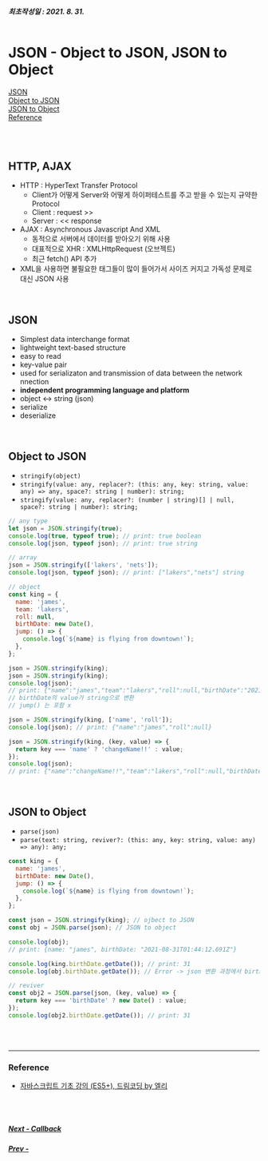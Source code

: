 ##### 최초작성일 : 2021. 8. 31.<br><br>

# JSON - Object to JSON, JSON to Object

[JSON](#json)  
[Object to JSON](#object-to-json)  
[JSON to Object](#json-to-object)  
[Reference](#reference)

<br><br>

## HTTP, AJAX

- HTTP : HyperText Transfer Protocol
  - Client가 어떻게 Server와 어떻게 하이퍼테스트를 주고 받을 수 있는지 규약한 Protocol
  - Client : request >>
  - Server : << response
- AJAX : Asynchronous Javascript And XML
  - 동적으로 서버에서 데이터를 받아오기 위해 사용
  - 대표적으로 XHR : XMLHttpRequest (오브젝트)
  - 최근 fetch() API 추가
- XML을 사용하면 불필요한 태그들이 많이 들어가서 사이즈 커지고 가독성 문제로 대신 JSON 사용

<br>

## JSON

- Simplest data interchange format
- lightweight text-based structure
- easy to read
- key-value pair
- used for serializaton and transmission of data between the network nnection
- **independent programming language and platform**
- object <-> string (json)
- serialize
- deserialize

<br>

## Object to JSON

- `stringify(object)`
- `stringify(value: any, replacer?: (this: any, key: string, value: any) => any, space?: string | number): string;`
- `stringify(value: any, replacer?: (number | string)[] | null, space?: string | number): string;`

```js
// any type
let json = JSON.stringify(true);
console.log(true, typeof true); // print: true boolean
console.log(json, typeof json); // print: true string

// array
json = JSON.stringify(['lakers', 'nets']);
console.log(json, typeof json); // print: ["lakers","nets"] string

// object
const king = {
  name: 'james',
  team: 'lakers',
  roll: null,
  birthDate: new Date(),
  jump: () => {
    console.log(`${name} is flying from downtown!`);
  },
};

json = JSON.stringify(king);
json = JSON.stringify(king);
console.log(json);
// print: {"name":"james","team":"lakers","roll":null,"birthDate":"2021-08-31T01:34:42.305Z"}
// birthDate의 value가 string으로 변환
// jump() 는 포함 x

json = JSON.stringify(king, ['name', 'roll']);
console.log(json); // print: {"name":"james","roll":null}

json = JSON.stringify(king, (key, value) => {
  return key === 'name' ? 'changeName!!' : value;
});
console.log(json);
// print: {"name":"changeName!!","team":"lakers","roll":null,"birthDate":"2021-08-31T01:40:50.156Z"}
```

<br>

## JSON to Object

- `parse(json)`
- `parse(text: string, reviver?: (this: any, key: string, value: any) => any): any;`

```js
const king = {
  name: 'james',
  birthDate: new Date(),
  jump: () => {
    console.log(`${name} is flying from downtown!`);
  },
};

const json = JSON.stringify(king); // ojbect to JSON
const obj = JSON.parse(json); // JSON to object

console.log(obj);
// print: {name: "james", birthDate: "2021-08-31T01:44:12.691Z"}

console.log(king.birthDate.getDate()); // print: 31
console.log(obj.birthDate.getDate()); // Error -> json 변환 과정에서 birth가 stirng으로 됨

// reviver
const obj2 = JSON.parse(json, (key, value) => {
  return key === 'birthDate' ? new Date() : value;
});
console.log(obj2.birthDate.getDate()); // print: 31
```

<br><br>

---

### **Reference**

- [자바스크립트 기초 강의 (ES5+), 드림코딩 by 엘리](https://www.youtube.com/playlist?list=PLv2d7VI9OotTVOL4QmPfvJWPJvkmv6h-2)

<br><br>

##### [Next - Callback](/Javascript/basic_14_callback.md)

##### [Prev - ](/Javascript/basic_12_array_api.md)
